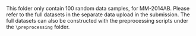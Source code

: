 This folder only contain 100 random data samples, for MM-2014AB. 
Please refer to the full datasets in the separate data upload in the submission. 
The full datasets can also be constructed with the preprocessing scripts under the `\preprocessing` folder.